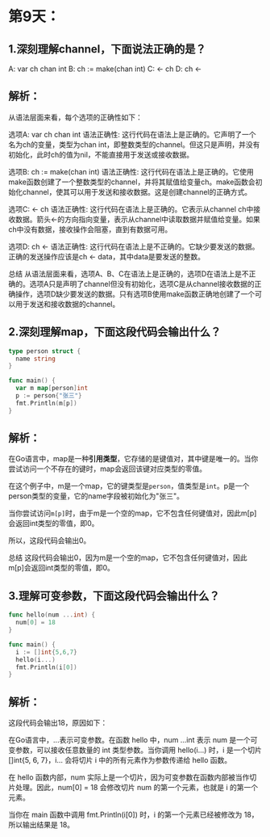 # 第9天：

## 1.深刻理解channel，下面说法正确的是？
A: var ch chan int
B: ch := make(chan int)
C: <- ch 
D: ch <-

## 解析：

从语法层面来看，每个选项的正确性如下：

选项A: var ch chan int
语法正确性: 这行代码在语法上是正确的。它声明了一个名为ch的变量，类型为chan int，即整数类型的channel。但这只是声明，并没有初始化，此时ch的值为nil，不能直接用于发送或接收数据。

选项B: ch := make(chan int)
语法正确性: 这行代码在语法上是正确的。它使用make函数创建了一个整数类型的channel，并将其赋值给变量ch。make函数会初始化channel，使其可以用于发送和接收数据。这是创建channel的正确方式。

选项C: <- ch
语法正确性: 这行代码在语法上是正确的。它表示从channel ch中接收数据。箭头<-的方向指向变量，表示从channel中读取数据并赋值给变量。如果ch中没有数据，接收操作会阻塞，直到有数据可用。

选项D: ch <-
语法正确性: 这行代码在语法上是不正确的。它缺少要发送的数据。正确的发送操作应该是ch <- data，其中data是要发送的整数。

总结
从语法层面来看，选项A、B、C在语法上是正确的，选项D在语法上是不正确的。选项A只是声明了channel但没有初始化，选项C是从channel接收数据的正确操作，选项D缺少要发送的数据。只有选项B使用make函数正确地创建了一个可以用于发送和接收数据的channel。

## 2.深刻理解map，下面这段代码会输出什么？

```go
type person struct {
  name string
}

func main() {
  var m map[person]int
  p := person{"张三"}
  fmt.Println(m[p])
}
```

## 解析：
在Go语言中，map是一种**引用类型**，它存储的是键值对，其中键是唯一的。当你尝试访问一个不存在的键时，map会返回该键对应类型的零值。

在这个例子中，m是一个map，它的键类型是`person`，值类型是`int`。p是一个person类型的变量，它的name字段被初始化为"张三"。

当你尝试访问`m[p]`时，由于m是一个空的map，它不包含任何键值对，因此m[p]会返回int类型的零值，即0。

所以，这段代码会输出0。

总结
这段代码会输出0，因为m是一个空的map，它不包含任何键值对，因此m[p]会返回int类型的零值，即0。


## 3.理解可变参数，下面这段代码会输出什么？

```go
func hello(num ...int) {
  num[0] = 18
}

func main() {
  i := []int{5,6,7}
  hello(i...)
  fmt.Println(i[0])
}
```

## 解析：
这段代码会输出18，原因如下：

在Go语言中，...表示可变参数。在函数 hello 中，num ...int 表示 num 是一个可变参数，可以接收任意数量的 int 类型参数。当你调用 hello(i...) 时，i 是一个切片 []int{5, 6, 7}，i... 会将切片 i 中的所有元素作为参数传递给 hello 函数。

在 hello 函数内部，num 实际上是一个切片，因为可变参数在函数内部被当作切片处理。因此，num[0] = 18 会修改切片 num 的第一个元素，也就是 i 的第一个元素。

当你在 main 函数中调用 fmt.Println(i[0]) 时，i 的第一个元素已经被修改为 18，所以输出结果是 18。